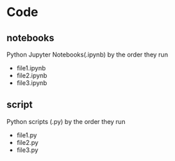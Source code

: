 # Code
## notebooks
Python Jupyter Notebooks(.ipynb) by the order they run  

- file1.ipynb
- file2.ipynb
- file3.ipynb
## script
Python scripts (.py) by the order they run  

- file1.py
- file2.py
- file3.py
